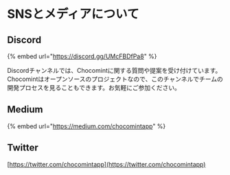 # SNSとメディアについて

## Discord

{% embed url="https://discord.gg/UMcFBDfPa8" %}

 Discordチャンネルでは、Chocomintに関する質問や提案を受け付けています。Chocomintはオープンソースのプロジェクトなので、このチャンネルでチームの開発プロセスを見ることもできます。お気軽にご参加ください。

## Medium

{% embed url="https://medium.com/chocomintapp" %}

## Twitter

[https://twitter.com/chocomintapp](https://twitter.com/chocomintapp)


